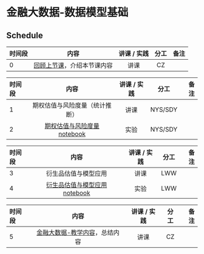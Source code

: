 # 金融大数据-数据模型基础

## Schedule

|  时间段 |  内容    |   讲课 / 实践   |  分工  |    备注   |
| :---    |  :----:    |   :----:    |    :----:    |       ---: |
|    0    |  [回顾上节课](8-FBD.md)，介绍本节课内容     |  讲课    |     CZ     |         |


|时间段   |  内容    | 讲课 / 实践     |  分工  |  备注       |
| :---    |  :----:    |   :----:    |    :----:    | ---: |
|    1    |  期权估值与风险度量（统计推断）      |    讲课  |      NYS/SDY     |         |
|    2    |  [期权估值与风险度量notebook]()     |    实验  |      NYS/SDY     |         |


|时间段   |  内容    | 讲课 / 实践     |  分工  |  备注       |
| :---    |  :----:    |   :----:    |    :----:    | ---: |
|    3    |  衍生品估值与模型应用      |    讲课  |      LWW    |         |
|    4    |  [衍生品估值与模型应用 notebook]()     |    实验  |      LWW     |         |


|时间段   |  内容    | 讲课 / 实践     |  分工  |备注       |
| :---    |  :----:    |   :----:    |    :----:    |       ---: |
|   5     |  [金融大数据-教学内容](金融大数据-教学内容-2020A.md)，总结内容     |  讲课    |     CZ     |         |
